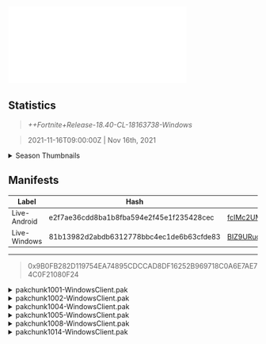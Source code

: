 <div style="pointer-events: none">
  <img style="pointer-events: none" src="https://raw.githubusercontent.com/Tectors/Archive/master/source/dependents/gen.18.40.svg" width="360" height="155">
<div>

## Statistics
> *++Fortnite+Release-18.40-CL-18163738-Windows*

> 2021-11-16T09:00:00Z | Nov 16th, 2021

<details>
  <summary>Season Thumbnails</summary>

  > Seasonal thumbnails are a season's normal ltms and their photos.

  | Name | ID |
  | - | - |
  | [Solo](https://raw.githubusercontent.com/Tectors/Archive/master/source/dependents/monthly-rotaton/playlist_defaultsolo_18_40.png) | Playlist_DefaultSolo |
  | [Duos](https://raw.githubusercontent.com/Tectors/Archive/master/source/dependents/monthly-rotaton/playlist_defaultduo_18_40.png) | Playlist_DefaultDuo |
  | [Trios](https://raw.githubusercontent.com/Tectors/Archive/master/source/dependents/monthly-rotaton/playlist_trios_18_40.png) | Playlist_Trios |
  | [Squads](https://raw.githubusercontent.com/Tectors/Archive/master/source/dependents/monthly-rotaton/playlist_defaultsquad_18_40.png) | Playlist_DefaultSquad |
</details>

## Manifests
| Label | Hash | Route |
| - | - | - |
| Live-Android | e2f7ae36cdd8ba1b8fba594e2f45e1f235428cec | [fcIMc2UMlmge6hkDikGr3WBmV_VrzA](https://github.com/Tectors/Archive/blob/master/manifests/fcIMc2UMlmge6hkDikGr3WBmV_VrzA.manifest) |
| Live-Windows | 81b13982d2abdb6312778bbc4ec1de6b63cfde83 | [BIZ9URud-wgSnyLid0OGLukI37r96A](https://github.com/Tectors/Archive/blob/master/manifests/BIZ9URud-wgSnyLid0OGLukI37r96A.manifest) |

---

> 0x9B0FB282D119754EA74895CDCCAD8DF16252B969718C0A6E7AE74C0F21080F24

<details>
  <summary>pakchunk1001-WindowsClient.pak</summary>

  > FortniteGame/Content/Paks/pakchunk1001-WindowsClient.pak

  > 0x0BBA3A9B6BC9258F9758A774B7560B04F54B60232035BB75D1DFE2B71E568E77
  > 23280A6FC0902B6420BB82522AE16D2C

  <img src="https://raw.githubusercontent.com/Tectors/Archive/master/source/dependents/referred/MusicPack_108_Paperbag_R2R4P.svg" width="100"> <img src="https://raw.githubusercontent.com/Tectors/Archive/master/source/dependents/referred/LSID_367_Paperbag_3WGO8.svg" width="100"> 
</details>

<details>
  <summary>pakchunk1002-WindowsClient.pak</summary>

  > FortniteGame/Content/Paks/pakchunk1002-WindowsClient.pak

  > 0x1BAA5501FFEE9751CF621EACD8CD65F06E219FADA377091C6DE81E2E8C4BED8D
  > 360CD59F6F7B68A441DDED9DB5FD13D7

  <img src="https://raw.githubusercontent.com/Tectors/Archive/master/source/dependents/referred/LSID_364_Ashes_0XBPK.svg" width="100"> <img src="https://raw.githubusercontent.com/Tectors/Archive/master/source/dependents/referred/EID_Ashes_MYQ8O.svg" width="100"> <img src="https://raw.githubusercontent.com/Tectors/Archive/master/source/dependents/referred/CID_A_231_Athena_Commando_F_Ashes_TKGK9.svg" width="100"> <img src="https://raw.githubusercontent.com/Tectors/Archive/master/source/dependents/referred/BID_897_AshesFemale_DV4RB.svg" width="100"> 
</details>

<details>
  <summary>pakchunk1004-WindowsClient.pak</summary>

  > FortniteGame/Content/Paks/pakchunk1004-WindowsClient.pak

  > 0xC2308027D55A4E18137DBBD47AD0845901628B91A675F3F0142BF12EFE62A7F8
  > 6DEBEC4266A3BC248F8A8FD4B76878BF

  <img src="https://raw.githubusercontent.com/Tectors/Archive/master/source/dependents/referred/EID_Eerie_8WGYK.svg" width="100"> 
</details>

<details>
  <summary>pakchunk1005-WindowsClient.pak</summary>

  > FortniteGame/Content/Paks/pakchunk1005-WindowsClient.pak

  > 0xA80283F6833CBB822F51C29B45E1D331A2E0EC6B472C17279B3F3EFAFC3007AA
  > 6EA156BE3D18E1D649D7D4B3F8C0FACA

  <img src="https://raw.githubusercontent.com/Tectors/Archive/master/source/dependents/referred/Pickaxe_ID_702_GrandeurMale_6UV6L.svg" width="100"> <img src="https://raw.githubusercontent.com/Tectors/Archive/master/source/dependents/referred/LSID_372_Grandeur_UOK4E.svg" width="100"> <img src="https://raw.githubusercontent.com/Tectors/Archive/master/source/dependents/referred/Glider_ID_325_GrandeurMale_ES8I4.svg" width="100"> <img src="https://raw.githubusercontent.com/Tectors/Archive/master/source/dependents/referred/CID_A_266_Athena_Commando_F_Grandeur_9CO1M.svg" width="100"> <img src="https://raw.githubusercontent.com/Tectors/Archive/master/source/dependents/referred/CID_A_265_Athena_Commando_M_Grandeur_TBC0O.svg" width="100"> <img src="https://raw.githubusercontent.com/Tectors/Archive/master/source/dependents/referred/BID_906_GrandeurMale_4JIZO.svg" width="100"> 
</details>

<details>
  <summary>pakchunk1008-WindowsClient.pak</summary>

  > FortniteGame/Content/Paks/pakchunk1008-WindowsClient.pak

  > 0x262891D3114D876D0244B0D637FB5F8DA7A8A36C9B029775850077EB8FE2B937
  > A062151202F2D5FCAD103D17B9300CE2

  </details>

<details>
  <summary>pakchunk1014-WindowsClient.pak</summary>

  > FortniteGame/Content/Paks/pakchunk1014-WindowsClient.pak

  > 0x3A78215B22C6FC8404C78E4FB6611C9AA007B9589652C4D20D0DF5120461C993
  > D24667CC40ED6564CE26A31E63E327BA

  <img src="https://raw.githubusercontent.com/Tectors/Archive/master/source/dependents/referred/SPID_331_RL_GG_K34SP.svg" width="100"> <img src="https://raw.githubusercontent.com/Tectors/Archive/master/source/dependents/referred/Pickaxe_ID_698_SupersonicPink_8VM90.svg" width="100"> <img src="https://raw.githubusercontent.com/Tectors/Archive/master/source/dependents/referred/BID_898_SupersonicPink_FCO9X.svg" width="100"> 
</details>

